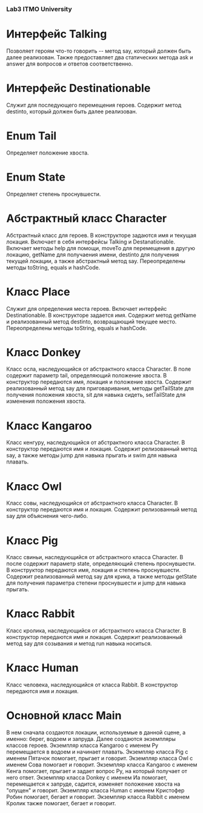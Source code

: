 ### Lab3 ITMO University

# Интерфейс Talking
Позволяет героям что-то говорить -- метод say, который должен быть далее реализован.
Также предоставляет два статических метода ask и answer для вопросов и ответов соответственно.

# Интерфейс Destinationable
Служит для последующего перемещения героев. Содержит метод destinto, который должен быть далее реализован.

# Enum Tail
Определяет положение хвоста.

# Enum State
Определяет степень проснувшести.

# Абстрактный класс Character
Абстрактный класс для героев.
В конструкторе задаются имя и текущая локация.
Включает в себя интерфейсы Talking и Destanationable. Включает методы help для помощи,
moveTo для перемещения в другую локацию, getName для получаения имени, destinto для получения текущей локации, а также абстрактный метод say.
Переопределены методы toString, equals и hashCode.

# Класс Place
Служит для определения места героев.
Включает интерфейс Destinationable. В конструкторе задается имя.
Содержит метод getName и реализованный метод destinto, возвращающий текущее место. 
Переопределены методы toString, equals и hashCode.

# Класс Donkey
Класс осла, наследующийся от абстрактного класса Character.
В поле содержит параметр tail, определяющий положение хвоста. 
В конструктор передаются имя, локация и положение хвоста.
Содержит реализованный метод say для приговаривания, методы 
getTailState для получения положения хвоста, 
sit для навыка сидеть,
setTailState для изменения положения хвоста.

# Класс Kangaroo
Класс кенгуру, наследующийся от абстрактного класса Character.
В конструктор передаются имя и локация.
Содержит релизованный метод say, а также методы 
jump для навыка прыгать и swim для навыка плавать.

# Класс Owl
Класс совы, наследующийся от абстрактного класса Character.
В конструктор передаются имя и локация.
Содержит релизованный метод say для объяснения чего-либо.

# Класс Pig
Класс свиньи, наследующийся от абстрактного класса Character.
В после содержит параметр state, определяющий степень проснувшести.
В конструктор передаются имя, локация и степень проснувшести.
Содержит реализованный метод say для крика, а также методы
getState для получения параметра степени проснувшести и 
jump для навыка прыгать. 

# Класс Rabbit
Класс кролика, наследующийся от абстрактного класса Character.
В конструктор передаются имя и локация. 
Содержит реализованный метод say для созывания 
и метод run навыка носиться.

# Класс Human
Класс человека, наследующийся от класса Rabbit.
В конструктор передаются имя и локация.

# Основной класс Main
В нем сначала создаются локации, используемые в данной сцене, 
а именно: берег, водоем и запруда.
Далее создаются экземпляры классов героев.
Экземпляр класса Kangaroo с именем Ру перемещается в водоем и начинает плавать.
Экземпляр класса Pig с именем Пятачок помогает, прыгает и говорит.
Экземпляр класса Owl с именем Сова помогает и говорит.
Экземпляр класса Kangaroo с именем Кенга помогает, прыгает и задает вопрос
Ру, на который получает от него ответ.
Экземпляр класса Donkey с именем Иа помогает, перемещается к запруде, 
садится, изменяет положение хвоста на "опущен" и говорит.
Экземпляр класса Human с именем Кристофер Робин помогает,
бегает и говорит. Экземпляр класса Rabbit с именем Кролик также
помогает, бегает и говорит.

